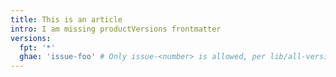 ```yaml
---
title: This is an article
intro: I am missing productVersions frontmatter
versions:
  fpt: '*'
  ghae: 'issue-foo' # Only issue-<number> is allowed, per lib/all-versions.js
---
```

